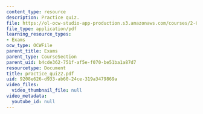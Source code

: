 ```yaml
---
content_type: resource
description: Practice quiz.
file: https://ol-ocw-studio-app-production.s3.amazonaws.com/courses/2-002-mechanics-and-materials-ii-spring-2004/9208e626d933ab6024ce319a3479869a_practice_quiz2.pdf
file_type: application/pdf
learning_resource_types:
- Exams
ocw_type: OCWFile
parent_title: Exams
parent_type: CourseSection
parent_uid: b4cde362-751f-af5e-f070-be51ba1a87d7
resourcetype: Document
title: practice_quiz2.pdf
uid: 9208e626-d933-ab60-24ce-319a3479869a
video_files:
  video_thumbnail_file: null
video_metadata:
  youtube_id: null
---
```

